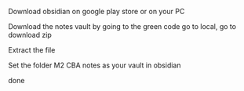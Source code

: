Download obsidian on google play store or on your PC

Download the notes vault by going to the green code go to local, go to download zip

Extract the file

Set the folder M2 CBA notes as your vault in obsidian

done
